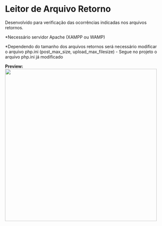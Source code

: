 # Leitor de Arquivo Retorno

Desenvolvido para verificação das ocorrências indicadas nos arquivos retornos.

*Necessário servidor Apache (XAMPP ou WAMP)

*Dependendo do tamanho dos arquivos retornos será necessário modificar o arquivo php.ini (post_max_size, upload_max_filesize)
	- Segue no projeto o arquivo php.ini já modificado
	
<b>Preview:</b><br>
<img height="500" src="https://puu.sh/AfXO8/6fed9c4eef.png" />
